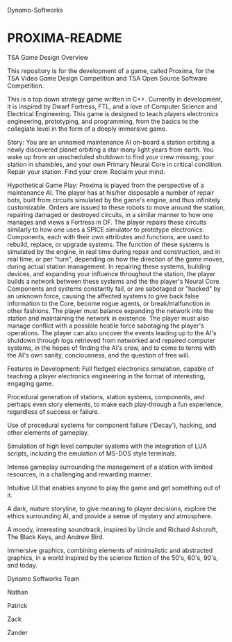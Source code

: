Dynamo-Softworks

PROXIMA-README
================

TSA Game Design Overview

This repository is for the development of a game, called Proxima, for the TSA Video Game Design Competition and TSA Open Source Software Competition.

This is a top down strategy game written in C++. Currently in development, it is inspired by Dwarf Fortress, FTL, and a love of Computer Science and Electrical Engineering. This game is designed to teach players electronics engineering, prototyping, and programming, from the basics to the collegiate level in the form of a deeply immersive game.

Story:
  You are an unnamed maintenance AI on-board a station orbiting a newly discovered planet orbiting a star many light years from earth. You wake up from an unscheduled shutdown to find your crew missing, your station in shambles, and your own Primary Neural Core in critical condition. Repair your station. Find your crew. Reclaim your mind.
  
Hypothetical Game Play:
  Proxima is played from the perspective of a maintenance AI. The player has at his/her disposable a number of repair bots, built from circuits simulated by the game's engine, and thus infinitely customizable. Orders are issued to these robots to move around the station, repairing damaged or destroyed circuits, in a similar manner to how one manages and views a Fortress in DF. The player repairs these circuits similarly to how one uses a SPICE simulator to prototype electronics: Components, each with their own attributes and functions, are used to rebuild, replace, or upgrade systems. The function of these systems is simulated by the engine, in real time during repair and construction, and in real time, or per "turn", depending on how the direction of the game moves, during actual station management. In repairing these systems, building devices, and expanding your influence throughout the station, the player builds a network between these systems and the the player's Neural Core.  Components and systems constantly fail, or are sabotaged or "hacked" by an unknown force, causing the affected systems to give back false information to the Core, become rogue agents, or break/malfunction in other fashions. The player must balance expanding the network into the station and maintaining the network in existence. The player must also manage conflict with a possible hostile force sabotaging the player's operations. The player can also uncover the events leading up to the AI's shutdown through logs retrieved from networked and repaired computer systems, in the hopes of finding the AI's crew, and to come to terms with the AI's own sanity, conciousness, and the question of free will.
  
Features in Development:
  Full fledged electronics simulation, capable of teaching a player electronics engineering in the format of interesting, engaging game.
  
  Procedural generation of stations, station systems, components, and perhaps even story elements, to make each play-through a fun experience, regardless of success or failure.
  
  Use of procedural systems for component failure ('Decay'), hacking, and other elements of gameplay.
  
  Simulation of high level computer systems with the integration of LUA scripts, including the emulation of MS-DOS style terminals.
  
  Intense gameplay surrounding the management of a station with limited resources, in a challenging and rewarding manner.
  
  Intuitive UI that enables anyone to play the game and get something out of it.
  
  A dark, mature storyline, to give meaning to player decisions, explore the ethics surrounding AI, and provide a sense of mystery and atmosphere.
  
  A moody, interesting soundtrack, inspired by Uncle and Richard Ashcroft, The Black Keys, and Andrew Bird.
  
  Immersive graphics, combining elements of minimalistic and abstracted graphics, in a world inspired by the science fiction of the 50's, 60's, 90's, and today.
  
Dynamo Softworks Team

Nathan

Patrick

Zack

Zander
  
  
  
  
  
  
  
  
